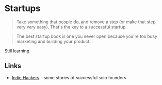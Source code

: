 # Startups
> Take something that people do, and remove a step (or make that step very very easy). That's the key to a successful startup.

> The best startup book is one you never open because you're too busy marketing and building your product.

Still learning.

## Links
- [Indie Hackers](https://www.indiehackers.com/) - some stories of successful solo founders